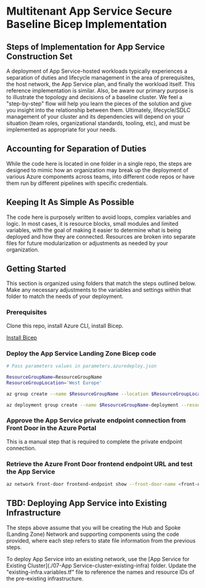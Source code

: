 # Multitenant App Service Secure Baseline Bicep Implementation

## Steps of Implementation for App Service Construction Set

A deployment of App Service-hosted workloads typically experiences a separation of duties and lifecycle management in the area of prerequisites, the host network, the App Service plan, and finally the workload itself. This reference implementation is similar. Also, be aware our primary purpose is to illustrate the topology and decisions of a baseline cluster. We feel a "step-by-step" flow will help you learn the pieces of the solution and give you insight into the relationship between them. Ultimately, lifecycle/SDLC management of your cluster and its dependencies will depend on your situation (team roles, organizational standards, tooling, etc), and must be implemented as appropriate for your needs.

## Accounting for Separation of Duties

While the code here is located in one folder in a single repo, the steps are designed to mimic how an organization may break up the deployment of various Azure components across teams, into different code repos or have them run by different pipelines with specific credentials. 

## Keeping It As Simple As Possible

The code here is purposely written to avoid loops, complex variables and logic. In most cases, it is resource blocks, small modules and limited variables, with the goal of making it easier to determine what is being deployed and how they are connected. Resources are broken into separate files for future modularization or adjustments as needed by your organization.

## Getting Started

This section is organized using folders that match the steps outlined below. Make any necessary adjustments to the variables and settings within that folder to match the needs of your deployment.

### Prerequisites

Clone this repo, install Azure CLI, install Bicep.

[Install Bicep](https://learn.microsoft.com/en-us/azure/azure-resource-manager/bicep/install)


### Deploy the App Service Landing Zone Bicep code


```bash
# Pass parameters values in parameters.azuredeploy.json

ResourceGroupName=ResourceGroupName
ResourceGroupLocation='West Europe'

az group create --name $ResourceGroupName --location $ResourceGroupLocation

az deployment group create --name $ResourceGroupName-deployment --resource-group $ResourceGroupName --template-file azuredeploy.bicep --parameters  parameters.azuredeploy.json

```


### Approve the App Service private endpoint connection from Front Door in the Azure Portal

This is a manual step that is required to complete the private endpoint connection.

### Retrieve the Azure Front Door frontend endpoint URL and test the App Service

```bash
az network front-door frontend-endpoint show --front-door-name <front-door-name> --name <front-door-frontend-endpoint-name> --resource-group <front-door-resource-group>```  
```

## TBD: Deploying App Service into Existing Infrastructure

The steps above assume that you will be creating the Hub and Spoke (Landing Zone) Network and supporting components using the code provided, where each step refers to state file information from the previous steps.

To deploy App Service into an existing network, use the [App Service for Existing Cluster](./07-App Service-cluster-existing-infra) folder.  Update the "existing-infra.variables.tf" file to reference the names and resource IDs of the pre-existing infrastructure.